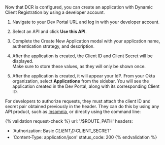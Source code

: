 Now that DCR is configured, you can create an application with Dynamic Client Registration by using a developer account.

1. Navigate to your Dev Portal URL and log in with your developer account.

1. Select an API and click **Use this API**.

2. Complete the Create New Application modal with your application name, authentication strategy, and description.

4. After the application is created, the Client ID and Client Secret will be displayed.  
   Make sure to store these values, as they will only be shown once.

5. After the application is created, it will appear your IdP. From your Okta organization, select **Applications** from the sidebar. You will see the application created in the Dev Portal, along with its corresponding Client ID.

For developers to authorize requests, they must attach the client ID and secret pair obtained previously in the header. They can do this by using any API product, such as [Insomnia](https://insomnia.rest/), or directly using the command line:

{% validation request-check %}
url: '/$ROUTE_PATH'
headers:
  - 'Authorization: Basic $CLIENT_ID:$CLIENT_SECRET'
  - 'Content-Type: application/json'
status_code: 200
{% endvalidation %}